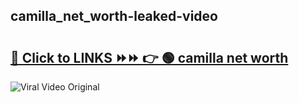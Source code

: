 
 ## camilla_net_worth-leaked-video 

# <h2><a href="https://clipsfans.com/camilla_net_worth&ref=git">🔗 Click to LINKS ⏩⏩ 👉 🟢 camilla net worth </a></h2>

<a href="https://clipsfans.com/camilla_net_worth&ref=git" rel="nofollow" data-target="animated-image.originalLink"><img src="https://i.ibb.co.com/xMMVF88/686577567.gif" alt="Viral Video Original" style="max-width: 100%; display: inline-block;" data-target="animated-image.originalImage"></a>
